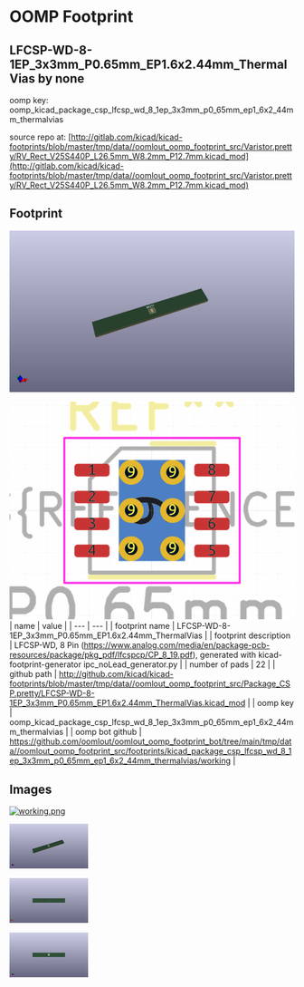 # OOMP Footprint  
## LFCSP-WD-8-1EP_3x3mm_P0.65mm_EP1.6x2.44mm_ThermalVias  by none  
  
oomp key: oomp_kicad_package_csp_lfcsp_wd_8_1ep_3x3mm_p0_65mm_ep1_6x2_44mm_thermalvias  
  
source repo at: [http://gitlab.com/kicad/kicad-footprints/blob/master/tmp/data//oomlout_oomp_footprint_src/Varistor.pretty/RV_Rect_V25S440P_L26.5mm_W8.2mm_P12.7mm.kicad_mod](http://gitlab.com/kicad/kicad-footprints/blob/master/tmp/data//oomlout_oomp_footprint_src/Varistor.pretty/RV_Rect_V25S440P_L26.5mm_W8.2mm_P12.7mm.kicad_mod)  
## Footprint  
  
[![working_kicad_pcb_3d.png](working_kicad_pcb_3d_600.png)](working_kicad_pcb_3d.png)  
  
[![working.png](working_600.png)](working.png)  
| name | value | 
| --- | --- | 
| footprint name | LFCSP-WD-8-1EP_3x3mm_P0.65mm_EP1.6x2.44mm_ThermalVias | 
| footprint description | LFCSP-WD, 8 Pin (https://www.analog.com/media/en/package-pcb-resources/package/pkg_pdf/lfcspcp/CP_8_19.pdf), generated with kicad-footprint-generator ipc_noLead_generator.py | 
| number of pads | 22 | 
| github path | http://github.com/kicad/kicad-footprints/blob/master/tmp/data//oomlout_oomp_footprint_src/Package_CSP.pretty/LFCSP-WD-8-1EP_3x3mm_P0.65mm_EP1.6x2.44mm_ThermalVias.kicad_mod | 
| oomp key | oomp_kicad_package_csp_lfcsp_wd_8_1ep_3x3mm_p0_65mm_ep1_6x2_44mm_thermalvias | 
| oomp bot github | https://github.com/oomlout/oomlout_oomp_footprint_bot/tree/main/tmp/data//oomlout_oomp_footprint_src/footprints/kicad_package_csp_lfcsp_wd_8_1ep_3x3mm_p0_65mm_ep1_6x2_44mm_thermalvias/working | 
## Images  
  
[![working.png](working_140.png)](working.png)  
  
[![working_kicad_pcb_3d.png](working_kicad_pcb_3d_140.png)](working_kicad_pcb_3d.png)  
  
[![working_kicad_pcb_3d_back.png](working_kicad_pcb_3d_back_140.png)](working_kicad_pcb_3d_back.png)  
  
[![working_kicad_pcb_3d_front.png](working_kicad_pcb_3d_front_140.png)](working_kicad_pcb_3d_front.png)  

